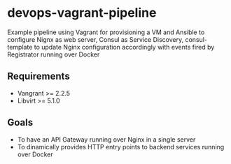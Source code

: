 # devops-vagrant-pipeline
Example pipeline using Vagrant for provisioning a VM and Ansible to configure Nignx as web server, Consul as Service Discovery, consul-template to update Nginx configuration accordingly with events fired by Registrator running over Docker

## Requirements
- Vangrant >= 2.2.5
- Libvirt >= 5.1.0

## Goals
- To have an API Gateway running over Nginx in a single server
- To dinamically provides HTTP entry points to backend services running over Docker
